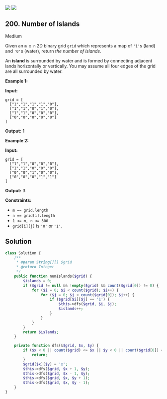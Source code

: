 [![](https://img.shields.io/github/stars/LeetCode-in-Php/LeetCode-in-Php?label=Stars&style=flat-square)](https://github.com/LeetCode-in-Php/LeetCode-in-Php)
[![](https://img.shields.io/github/forks/LeetCode-in-Php/LeetCode-in-Php?label=Fork%20me%20on%20GitHub%20&style=flat-square)](https://github.com/LeetCode-in-Php/LeetCode-in-Php/fork)

## 200\. Number of Islands

Medium

Given an `m x n` 2D binary grid `grid` which represents a map of `'1'`s (land) and `'0'`s (water), return _the number of islands_.

An **island** is surrounded by water and is formed by connecting adjacent lands horizontally or vertically. You may assume all four edges of the grid are all surrounded by water.

**Example 1:**

**Input:**

    grid = [
      ["1","1","1","1","0"],
      ["1","1","0","1","0"],
      ["1","1","0","0","0"],
      ["0","0","0","0","0"]
    ]

**Output:** 1 

**Example 2:**

**Input:**

    grid = [
      ["1","1","0","0","0"],
      ["1","1","0","0","0"],
      ["0","0","1","0","0"],
      ["0","0","0","1","1"]
    ]

**Output:** 3 

**Constraints:**

*   `m == grid.length`
*   `n == grid[i].length`
*   `1 <= m, n <= 300`
*   `grid[i][j]` is `'0'` or `'1'`.

## Solution

```php
class Solution {
    /**
     * @param String[][] $grid
     * @return Integer
     */
    public function numIslands($grid) {
        $islands = 0;
        if ($grid != null && !empty($grid) && count($grid[0]) != 0) {
            for ($i = 0; $i < count($grid); $i++) {
                for ($j = 0; $j < count($grid[0]); $j++) {
                    if ($grid[$i][$j] == '1') {
                        $this->dfs($grid, $i, $j);
                        $islands++;
                    }
                }
            }
        }
        return $islands;
    }

    private function dfs(&$grid, $x, $y) {
        if ($x < 0 || count($grid) <= $x || $y < 0 || count($grid[0]) <= $y || $grid[$x][$y] != '1') {
            return;
        }
        $grid[$x][$y] = 'x';
        $this->dfs($grid, $x + 1, $y);
        $this->dfs($grid, $x - 1, $y);
        $this->dfs($grid, $x, $y + 1);
        $this->dfs($grid, $x, $y - 1);
    }
}
```
